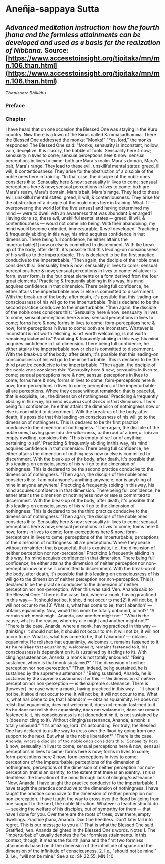# Aneñja-sappaya Sutta
*Advanced meditation instruction: how the fourth jhana and the formless attainments can be developed and used as a basis for the realization of Nibbana.*
Source: [https://www.accesstoinsight.org/tipitaka/mn/mn.106.than.html](https://www.accesstoinsight.org/tipitaka/mn/mn.106.than.html)
---
*Thanissaro Bhikkhu*
### Preface
### Chapter
I have heard that on one occasion the Blessed One was staying in the Kuru country. Now there is a town of the Kurus called Kammasadhamma. There the Blessed One addressed the monks: "Monks!"
"Yes, lord," the monks responded.
The Blessed One said: "Monks, sensuality is inconstant, hollow, vain, deceptive. It is illusory, the babble of fools. Sensuality here & now; sensuality in lives to come; sensual perceptions here & now; sensual perceptions in lives to come: both are Mara's realm, Mara's domain, Mara's bait, Mara's range. They lead to these evil, unskillful mental states: greed, ill will, & contentiousness. They arise for the obstruction of a disciple of the noble ones here in training.
"In that case, the disciple of the noble ones considers this: 'Sensuality here & now; sensuality in lives to come; sensual perceptions here & now; sensual perceptions in lives to come: both are Mara's realm, Mara's domain, Mara's bait, Mara's range. They lead to these evil, unskillful mental states: greed, ill will, & contentiousness. They arise for the obstruction of a disciple of the noble ones here in training. What if I — overpowering the world [of the five senses] and having determined my mind — were to dwell with an awareness that was abundant & enlarged? Having done so, these evil, unskillful mental states — greed, ill will, & contentiousness — would not come into being. With their abandoning, my mind would become unlimited, immeasurable, & well developed.' Practicing & frequently abiding in this way, his mind acquires confidence in that dimension. There being full confidence, he either attains the imperturbable[1] now or else is committed to discernment. With the break-up of the body, after death, it's possible that this leading-on consciousness of his will go to the imperturbable. This is declared to be the first practice conducive to the imperturbable.
"Then again, the disciple of the noble ones considers this: 'Sensuality here & now; sensuality in lives to come; sensual perceptions here & now; sensual perceptions in lives to come: whatever is form, every form, is the four great elements or a form derived from the four great elements.' Practicing & frequently abiding in this way, his mind acquires confidence in that dimension. There being full confidence, he either attains the imperturbable now or else is committed to discernment. With the break-up of the body, after death, it's possible that this leading-on consciousness of his will go to the imperturbable. This is declared to be the second practice conducive to the imperturbable.
"Then again, the disciple of the noble ones considers this: 'Sensuality here & now; sensuality in lives to come; sensual perceptions here & now; sensual perceptions in lives to come; forms here & now; forms in lives to come; form-perceptions here & now; form-perceptions in lives to come: both are inconstant. Whatever is inconstant is not worth relishing, is not worth welcoming, is not worth remaining fastened to." Practicing & frequently abiding in this way, his mind acquires confidence in that dimension. There being full confidence, he either attains the imperturbable now or else is committed to discernment. With the break-up of the body, after death, it's possible that this leading-on consciousness of his will go to the imperturbable. This is declared to be the third practice conducive to the imperturbable.
"Then again, the disciple of the noble ones considers this: 'Sensuality here & now; sensuality in lives to come; sensual perceptions here & now; sensual perceptions in lives to come; forms here & now; forms in lives to come; form-perceptions here & now; form-perceptions in lives to come; perceptions of the imperturbable: all are perceptions. Where they cease without remainder: that is peaceful, that is exquisite, i.e., the dimension of nothingness.' Practicing & frequently abiding in this way, his mind acquires confidence in that dimension. There being full confidence, he either attains the dimension of nothingness now or else is committed to discernment. With the break-up of the body, after death, it's possible that this leading-on consciousness of his will go to the dimension of nothingness. This is declared to be the first practice conducive to the dimension of nothingness.
"Then again, the disciple of the noble ones, having gone into the wilderness, to the root of a tree, or into an empty dwelling, considers this: 'This is empty of self or of anything pertaining to self.' Practicing & frequently abiding in this way, his mind acquires confidence in that dimension. There being full confidence, he either attains the dimension of nothingness now or else is committed to discernment. With the break-up of the body, after death, it's possible that this leading-on consciousness of his will go to the dimension of nothingness. This is declared to be the second practice conducive to the dimension of nothingness.
"Then again, the disciple of the noble ones considers this: 'I am not anyone's anything anywhere; nor is anything of mine in anyone anywhere.' Practicing & frequently abiding in this way, his mind acquires confidence in that dimension. There being full confidence, he either attains the dimension of nothingness now or else is committed to discernment. With the break-up of the body, after death, it's possible that this leading-on consciousness of his will go to the dimension of nothingness. This is declared to be the third practice conducive to the dimension of nothingness.
"Then again, the disciple of the noble ones considers this: 'Sensuality here & now; sensuality in lives to come; sensual perceptions here & now; sensual perceptions in lives to come; forms here & now; forms in lives to come; form-perceptions here & now; form-perceptions in lives to come; perceptions of the imperturbable; perceptions of the dimension of nothingness: all are perceptions. Where they cease without remainder: that is peaceful, that is exquisite, i.e., the dimension of neither perception nor non-perception.' Practicing & frequently abiding in this way, his mind acquires confidence in that dimension. There being full confidence, he either attains the dimension of neither perception nor non-perception now or else is committed to discernment. With the break-up of the body, after death, it's possible that this leading-on consciousness of his will go to the dimension of neither perception nor non-perception. This is declared to be the practice conducive to the dimension of neither perception nor non-perception.
When this was said, Ven. Ananda said to the Blessed One: "There is the case, lord, where a monk, having practiced in this way — 'It should not be, it should not occur to me;[2] it will not be, it will not occur to me.[3] What is, what has come to be, that I abandon' — obtains equanimity. Now, would this monk be totally unbound, or not?"
"A certain such monk might, Ananda, and another might not.'
"What is the cause, what is the reason, whereby one might and another might not?"
"There is the case, Ananda, where a monk, having practiced in this way — (thinking) 'It should not be, it should not occur to me; it will not be, it will not occur to me. What is, what has come to be, that I abandon' — obtains equanimity. He relishes that equanimity, welcomes it, remains fastened to it. As he relishes that equanimity, welcomes it, remains fastened to it, his consciousness is dependent on it, is sustained by it (clings to it). With clinging/sustenance, Ananda, a monk is not totally unbound."
"Being sustained, where is that monk sustained?"
"The dimension of neither perception nor non-perception."
"Then, indeed, being sustained, he is sustained by the supreme sustenance."
"Being sustained, Ananda, he is sustained by the supreme sustenance; for this — the dimension of neither perception nor non-perception — is the supreme sustenance. There is [however] the case where a monk, having practiced in this way — 'It should not be, it should not occur to me; it will not be, it will not occur to me. What is, what has come to be, that I abandon' — obtains equanimity. He does not relish that equanimity, does not welcome it, does not remain fastened to it. As he does not relish that equanimity, does not welcome it, does not remain fastened to it, his consciousness is not dependent on it, is not sustained by it (does not cling to it). Without clinging/sustenance, Ananda, a monk is totally unbound."
"It's amazing, lord. It's astounding. For truly, the Blessed One has declared to us the way to cross over the flood by going from one support to the next. But what is the noble liberation?"
"There is the case, Ananda, where a disciple of the noble ones considers this: 'Sensuality here & now; sensuality in lives to come; sensual perceptions here & now; sensual perceptions in lives to come; forms here & now; forms in lives to come; form-perceptions here & now; form-perceptions in lives to come; perceptions of the imperturbable; perceptions of the dimension of nothingness; perceptions of the dimension of neither perception nor non-perception: that is an identity, to the extent that there is an identity. This is deathless: the liberation of the mind through lack of clinging/sustenance.'
"Now, Ananda, I have taught the practice conducive to the imperturbable. I have taught the practice conducive to the dimension of nothingness. I have taught the practice conducive to the dimension of neither perception nor non-perception. I have taught the way to cross over the flood by going from one support to the next, the noble liberation. Whatever a teacher should do — seeking the welfare of his disciples, out of sympathy for them — that have I done for you. Over there are the roots of trees; over there, empty dwellings. Practice jhana, Ananda. Don't be heedless. Don't later fall into regret. This is our message to you all."
That is what the Blessed One said. Gratified, Ven. Ananda delighted in the Blessed One's words.
Notes
1.
The "imperturbable" usually denotes the four formless attainments. In this context, though, it means the fourth jhana and the first two formless attainments based on it: the dimension of the infinitude of space and the dimension of the infinitude of consciousness.
2.
I.e., "should not be mine."
3.
I.e., "will not be mine."
See also: SN 22.55; MN 140